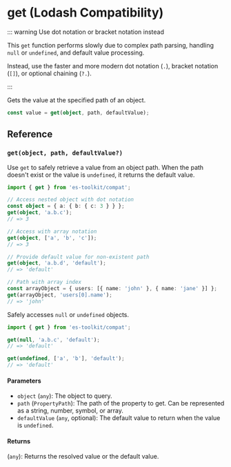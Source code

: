 # get (Lodash Compatibility)

::: warning Use dot notation or bracket notation instead

This `get` function performs slowly due to complex path parsing, handling `null` or `undefined`, and default value processing.

Instead, use the faster and more modern dot notation (`.`), bracket notation (`[]`), or optional chaining (`?.`).

:::

Gets the value at the specified path of an object.

```typescript
const value = get(object, path, defaultValue);
```

## Reference

### `get(object, path, defaultValue?)`

Use `get` to safely retrieve a value from an object path. When the path doesn't exist or the value is `undefined`, it returns the default value.

```typescript
import { get } from 'es-toolkit/compat';

// Access nested object with dot notation
const object = { a: { b: { c: 3 } } };
get(object, 'a.b.c');
// => 3

// Access with array notation
get(object, ['a', 'b', 'c']);
// => 3

// Provide default value for non-existent path
get(object, 'a.b.d', 'default');
// => 'default'

// Path with array index
const arrayObject = { users: [{ name: 'john' }, { name: 'jane' }] };
get(arrayObject, 'users[0].name');
// => 'john'
```

Safely accesses `null` or `undefined` objects.

```typescript
import { get } from 'es-toolkit/compat';

get(null, 'a.b.c', 'default');
// => 'default'

get(undefined, ['a', 'b'], 'default');
// => 'default'
```

#### Parameters

- `object` (`any`): The object to query.
- `path` (`PropertyPath`): The path of the property to get. Can be represented as a string, number, symbol, or array.
- `defaultValue` (`any`, optional): The default value to return when the value is `undefined`.

#### Returns

(`any`): Returns the resolved value or the default value.
